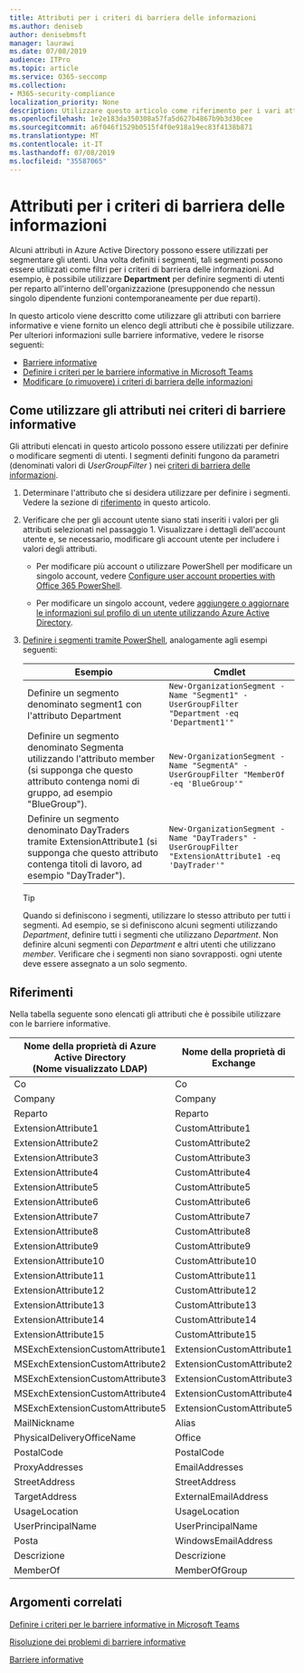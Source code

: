 ```yaml
---
title: Attributi per i criteri di barriera delle informazioni
ms.author: deniseb
author: denisebmsft
manager: laurawi
ms.date: 07/08/2019
audience: ITPro
ms.topic: article
ms.service: O365-seccomp
ms.collection:
- M365-security-compliance
localization_priority: None
description: Utilizzare questo articolo come riferimento per i vari attributi che è possibile utilizzare nei criteri di barriera delle informazioni.
ms.openlocfilehash: 1e2e183da350308a57fa5d627b4867b9b3d30cee
ms.sourcegitcommit: a6f046f1529b0515f4f0e918a19ec83f4138b871
ms.translationtype: MT
ms.contentlocale: it-IT
ms.lasthandoff: 07/08/2019
ms.locfileid: "35587065"
---
```

# <a name="attributes-for-information-barrier-policies"></a>Attributi per i criteri di barriera delle informazioni

Alcuni attributi in Azure Active Directory possono essere utilizzati per segmentare gli utenti. Una volta definiti i segmenti, tali segmenti possono essere utilizzati come filtri per i criteri di barriera delle informazioni. Ad esempio, è possibile utilizzare **Department** per definire segmenti di utenti per reparto all'interno dell'organizzazione (presupponendo che nessun singolo dipendente funzioni contemporaneamente per due reparti). 

In questo articolo viene descritto come utilizzare gli attributi con barriere informative e viene fornito un elenco degli attributi che è possibile utilizzare. Per ulteriori informazioni sulle barriere informative, vedere le risorse seguenti:
- [Barriere informative](information-barriers.md)
- [Definire i criteri per le barriere informative in Microsoft Teams](information-barriers-policies.md)
- [Modificare (o rimuovere) i criteri di barriera delle informazioni](information-barriers-edit-segments-policies.md.md)

## <a name="how-to-use-attributes-in-information-barrier-policies"></a>Come utilizzare gli attributi nei criteri di barriere informative

Gli attributi elencati in questo articolo possono essere utilizzati per definire o modificare segmenti di utenti. I segmenti definiti fungono da parametri (denominati valori di *UserGroupFilter* ) nei [criteri di barriera delle informazioni](information-barriers-policies.md).

1. Determinare l'attributo che si desidera utilizzare per definire i segmenti. Vedere la sezione di [riferimento](#reference) in questo articolo.

2. Verificare che per gli account utente siano stati inseriti i valori per gli attributi selezionati nel passaggio 1. Visualizzare i dettagli dell'account utente e, se necessario, modificare gli account utente per includere i valori degli attributi. 

    - Per modificare più account o utilizzare PowerShell per modificare un singolo account, vedere [Configure user account properties with Office 365 PowerShell](https://docs.microsoft.com/office365/enterprise/powershell/configure-user-account-properties-with-office-365-powershell).

    - Per modificare un singolo account, vedere [aggiungere o aggiornare le informazioni sul profilo di un utente utilizzando Azure Active Directory](https://docs.microsoft.com/azure/active-directory/fundamentals/active-directory-users-profile-azure-portal).

3. [Definire i segmenti tramite PowerShell](information-barriers-policies.md#define-segments-using-powershell), analogamente agli esempi seguenti:

    |Esempio  |Cmdlet  |
    |---------|---------|
    |Definire un segmento denominato segment1 con l'attributo Department     | `New-OrganizationSegment -Name "Segment1" -UserGroupFilter "Department -eq 'Department1'"`        |
    |Definire un segmento denominato Segmenta utilizzando l'attributo member (si supponga che questo attributo contenga nomi di gruppo, ad esempio "BlueGroup").     | `New-OrganizationSegment -Name "SegmentA" -UserGroupFilter "MemberOf -eq 'BlueGroup'"`        |
    |Definire un segmento denominato DayTraders tramite ExtensionAttribute1 (si supponga che questo attributo contenga titoli di lavoro, ad esempio "DayTrader").|`New-OrganizationSegment -Name "DayTraders" -UserGroupFilter "ExtensionAttribute1 -eq 'DayTrader'"` |

    > [!TIP]
    > Quando si definiscono i segmenti, utilizzare lo stesso attributo per tutti i segmenti. Ad esempio, se si definiscono alcuni segmenti utilizzando *Department*, definire tutti i segmenti che utilizzano *Department*. Non definire alcuni segmenti con *Department* e altri utenti che utilizzano *member*. Verificare che i segmenti non siano sovrapposti. ogni utente deve essere assegnato a un solo segmento. 

## <a name="reference"></a>Riferimenti

Nella tabella seguente sono elencati gli attributi che è possibile utilizzare con le barriere informative.

|Nome della proprietà di Azure Active Directory<br/>(Nome visualizzato LDAP)  |Nome della proprietà di Exchange  |
|---------|---------|
|Co       | Co        |
|Company     |Company         |
|Reparto     |Reparto         |
|ExtensionAttribute1 |CustomAttribute1  |
|ExtensionAttribute2 |CustomAttribute2  |
|ExtensionAttribute3 |CustomAttribute3  |
|ExtensionAttribute4 |CustomAttribute4  |
|ExtensionAttribute5 |CustomAttribute5  |
|ExtensionAttribute6 |CustomAttribute6  |
|ExtensionAttribute7 |CustomAttribute7  |
|ExtensionAttribute8 |CustomAttribute8  |
|ExtensionAttribute9 |CustomAttribute9  |
|ExtensionAttribute10 |CustomAttribute10  |
|ExtensionAttribute11 |CustomAttribute11  |
|ExtensionAttribute12 |CustomAttribute12  |
|ExtensionAttribute13 |CustomAttribute13  |
|ExtensionAttribute14 |CustomAttribute14  |
|ExtensionAttribute15 |CustomAttribute15  |
|MSExchExtensionCustomAttribute1 |ExtensionCustomAttribute1 |
|MSExchExtensionCustomAttribute2 |ExtensionCustomAttribute2 |
|MSExchExtensionCustomAttribute3 |ExtensionCustomAttribute3 |
|MSExchExtensionCustomAttribute4 |ExtensionCustomAttribute4 |
|MSExchExtensionCustomAttribute5 |ExtensionCustomAttribute5 |
|MailNickname |Alias |
|PhysicalDeliveryOfficeName |Office |
|PostalCode |PostalCode |
|ProxyAddresses |EmailAddresses |
|StreetAddress |StreetAddress |
|TargetAddress |ExternalEmailAddress |
|UsageLocation |UsageLocation |
|UserPrincipalName  |UserPrincipalName  |
|Posta   |WindowsEmailAddress    |
|Descrizione    |Descrizione    |
|MemberOf   |MemberOfGroup  |

## <a name="related-topics"></a>Argomenti correlati

[Definire i criteri per le barriere informative in Microsoft Teams](information-barriers-policies.md)

[Risoluzione dei problemi di barriere informative](information-barriers-troubleshooting.md)

[Barriere informative](information-barriers.md)



